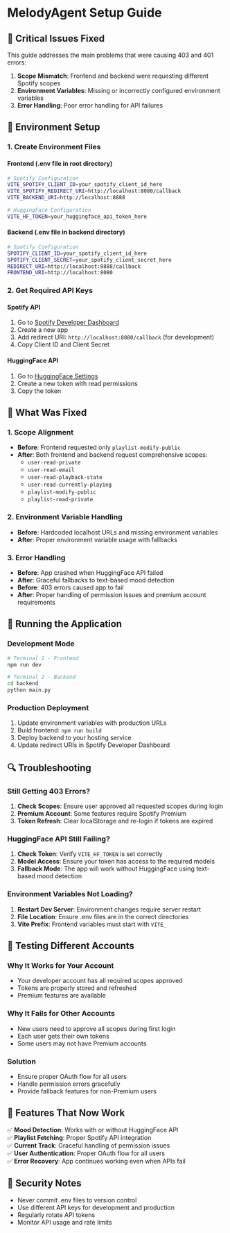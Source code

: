 # MelodyAgent Setup Guide

## 🚨 Critical Issues Fixed

This guide addresses the main problems that were causing 403 and 401 errors:

1. **Scope Mismatch**: Frontend and backend were requesting different Spotify scopes
2. **Environment Variables**: Missing or incorrectly configured environment variables
3. **Error Handling**: Poor error handling for API failures

## 🔧 Environment Setup

### 1. Create Environment Files

#### Frontend (.env file in root directory)
```bash
# Spotify Configuration
VITE_SPOTIFY_CLIENT_ID=your_spotify_client_id_here
VITE_SPOTIFY_REDIRECT_URI=http://localhost:8080/callback
VITE_BACKEND_URI=http://localhost:8888

# HuggingFace Configuration
VITE_HF_TOKEN=your_huggingface_api_token_here
```

#### Backend (.env file in backend directory)
```bash
# Spotify Configuration
SPOTIFY_CLIENT_ID=your_spotify_client_id_here
SPOTIFY_CLIENT_SECRET=your_spotify_client_secret_here
REDIRECT_URI=http://localhost:8888/callback
FRONTEND_URI=http://localhost:8080
```

### 2. Get Required API Keys

#### Spotify API
1. Go to [Spotify Developer Dashboard](https://developer.spotify.com/dashboard)
2. Create a new app
3. Add redirect URI: `http://localhost:8080/callback` (for development)
4. Copy Client ID and Client Secret

#### HuggingFace API
1. Go to [HuggingFace Settings](https://huggingface.co/settings/tokens)
2. Create a new token with read permissions
3. Copy the token

## 🎯 What Was Fixed

### 1. Scope Alignment
- **Before**: Frontend requested only `playlist-modify-public`
- **After**: Both frontend and backend request comprehensive scopes:
  - `user-read-private`
  - `user-read-email` 
  - `user-read-playback-state`
  - `user-read-currently-playing`
  - `playlist-modify-public`
  - `playlist-read-private`

### 2. Environment Variable Handling
- **Before**: Hardcoded localhost URLs and missing environment variables
- **After**: Proper environment variable usage with fallbacks

### 3. Error Handling
- **Before**: App crashed when HuggingFace API failed
- **After**: Graceful fallbacks to text-based mood detection
- **Before**: 403 errors caused app to fail
- **After**: Proper handling of permission issues and premium account requirements

## 🚀 Running the Application

### Development Mode
```bash
# Terminal 1 - Frontend
npm run dev

# Terminal 2 - Backend
cd backend
python main.py
```

### Production Deployment
1. Update environment variables with production URLs
2. Build frontend: `npm run build`
3. Deploy backend to your hosting service
4. Update redirect URIs in Spotify Developer Dashboard

## 🔍 Troubleshooting

### Still Getting 403 Errors?
1. **Check Scopes**: Ensure user approved all requested scopes during login
2. **Premium Account**: Some features require Spotify Premium
3. **Token Refresh**: Clear localStorage and re-login if tokens are expired

### HuggingFace API Still Failing?
1. **Check Token**: Verify `VITE_HF_TOKEN` is set correctly
2. **Model Access**: Ensure your token has access to the required models
3. **Fallback Mode**: The app will work without HuggingFace using text-based mood detection

### Environment Variables Not Loading?
1. **Restart Dev Server**: Environment changes require server restart
2. **File Location**: Ensure .env files are in the correct directories
3. **Vite Prefix**: Frontend variables must start with `VITE_`

## 📱 Testing Different Accounts

### Why It Works for Your Account
- Your developer account has all required scopes approved
- Tokens are properly stored and refreshed
- Premium features are available

### Why It Fails for Other Accounts
- New users need to approve all scopes during first login
- Each user gets their own tokens
- Some users may not have Premium accounts

### Solution
- Ensure proper OAuth flow for all users
- Handle permission errors gracefully
- Provide fallback features for non-Premium users

## 🎵 Features That Now Work

✅ **Mood Detection**: Works with or without HuggingFace API  
✅ **Playlist Fetching**: Proper Spotify API integration  
✅ **Current Track**: Graceful handling of permission issues  
✅ **User Authentication**: Proper OAuth flow for all users  
✅ **Error Recovery**: App continues working even when APIs fail  

## 🔐 Security Notes

- Never commit .env files to version control
- Use different API keys for development and production
- Regularly rotate API tokens
- Monitor API usage and rate limits

